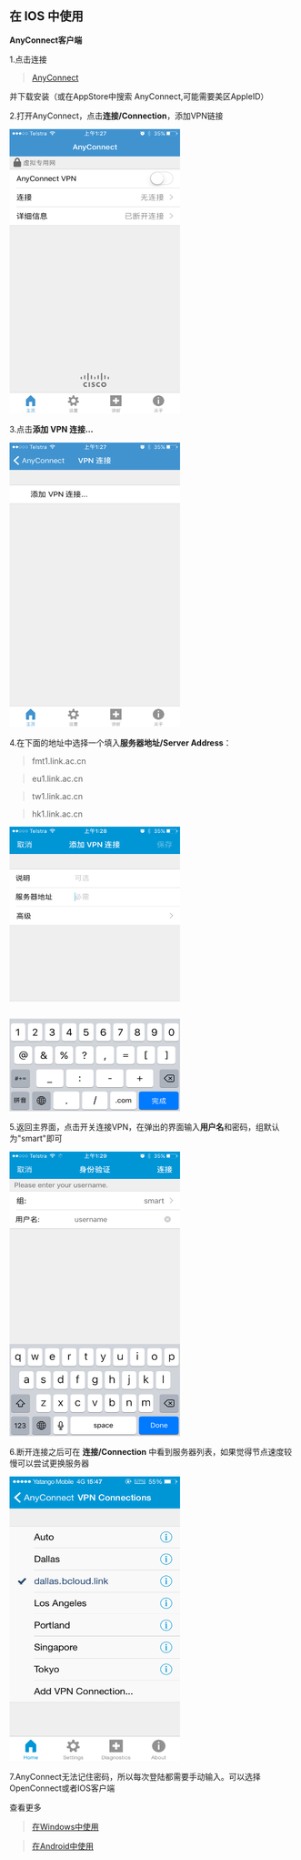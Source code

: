 ## 在 IOS 中使用
**AnyConnect客户端**

1.点击连接 

> [AnyConnect](https://apps.apple.com/us/app/cisco-anyconnect/id1135064690) 

并下载安装（或在AppStore中搜索 AnyConnect,可能需要美区AppleID）

2.打开AnyConnect，点击**连接/Connection**，添加VPN链接

<img src="../pics/anyconnect/add.png" width="300" height="500">

3.点击**添加 VPN 连接...**

<img src="../pics/anyconnect/add2.png" width="300" height="500">

4.在下面的地址中选择一个填入**服务器地址/Server Address**：

> fmt1.link.ac.cn 

> eu1.link.ac.cn 

> tw1.link.ac.cn 

> hk1.link.ac.cn

<img src="../pics/anyconnect/setting.png" width="300" height="500">

5.返回主界面，点击开关连接VPN，在弹出的界面输入**用户名**和密码，组默认为"smart"即可

<img src="../pics/anyconnect/auth.png" width="300" height="500">

6.断开连接之后可在 **连接/Connection** 中看到服务器列表，如果觉得节点速度较慢可以尝试更换服务器

<img src="../pics/anyconnect/list.png" width="300" height="500">

7.AnyConnect无法记住密码，所以每次登陆都需要手动输入。可以选择OpenConnect或者IOS客户端

查看更多

> [在Windows中使用](https://github.com/1874yin/monocloud-usage/blob/master/notes/1.%E5%9C%A8Windows%E4%B8%AD%E4%BD%BF%E7%94%A8.md)

> [在Android中使用](https://github.com/1874yin/monocloud-usage/blob/master/notes/3.%E5%9C%A8Android%E4%B8%AD%E4%BD%BF%E7%94%A8.md)
